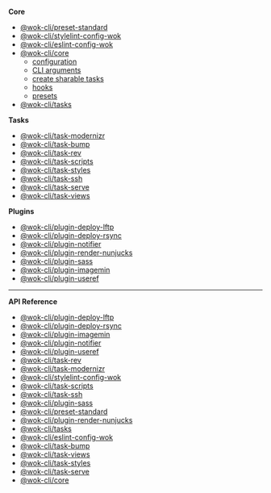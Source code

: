 <!-- prettier-ignore -->
**Core**

- [@wok-cli/preset-standard](packages/preset-standard/)
- [@wok-cli/stylelint-config-wok](packages/stylelint-config-wok/)
- [@wok-cli/eslint-config-wok](packages/eslint-config-wok/)
- [@wok-cli/core](packages/core/)
  - [configuration](packages/core/configuration)
  - [CLI arguments](packages/core/cli)
  - [create sharable tasks](packages/core/create-tasks)
  - [hooks](packages/core/hooks)
  - [presets](packages/core/presets)
- [@wok-cli/tasks](packages/tasks/)

**Tasks**

- [@wok-cli/task-modernizr](packages/task-modernizr/)
- [@wok-cli/task-bump](packages/task-bump/)
- [@wok-cli/task-rev](packages/task-rev/)
- [@wok-cli/task-scripts](packages/task-scripts/)
- [@wok-cli/task-styles](packages/task-styles/)
- [@wok-cli/task-ssh](packages/task-ssh/)
- [@wok-cli/task-serve](packages/task-serve/)
- [@wok-cli/task-views](packages/task-views/)

**Plugins**

- [@wok-cli/plugin-deploy-lftp](packages/plugin-deploy-lftp/)
- [@wok-cli/plugin-deploy-rsync](packages/plugin-deploy-rsync/)
- [@wok-cli/plugin-notifier](packages/plugin-notifier/)
- [@wok-cli/plugin-render-nunjucks](packages/plugin-render-nunjucks/)
- [@wok-cli/plugin-sass](packages/plugin-sass/)
- [@wok-cli/plugin-imagemin](packages/plugin-imagemin/)
- [@wok-cli/plugin-useref](packages/plugin-useref/)

---

**API Reference**

- [@wok-cli/plugin-deploy-lftp](packages/plugin-deploy-lftp/api/)
- [@wok-cli/plugin-deploy-rsync](packages/plugin-deploy-rsync/api/)
- [@wok-cli/plugin-imagemin](packages/plugin-imagemin/api/)
- [@wok-cli/plugin-notifier](packages/plugin-notifier/api/)
- [@wok-cli/plugin-useref](packages/plugin-useref/api/)
- [@wok-cli/task-rev](packages/task-rev/api/)
- [@wok-cli/task-modernizr](packages/task-modernizr/api/)
- [@wok-cli/stylelint-config-wok](packages/stylelint-config-wok/api/)
- [@wok-cli/task-scripts](packages/task-scripts/api/)
- [@wok-cli/task-ssh](packages/task-ssh/api/)
- [@wok-cli/plugin-sass](packages/plugin-sass/api/)
- [@wok-cli/preset-standard](packages/preset-standard/api/)
- [@wok-cli/plugin-render-nunjucks](packages/plugin-render-nunjucks/api/)
- [@wok-cli/tasks](packages/tasks/api/)
- [@wok-cli/eslint-config-wok](packages/eslint-config-wok/api/)
- [@wok-cli/task-bump](packages/task-bump/api/)
- [@wok-cli/task-views](packages/task-views/api/)
- [@wok-cli/task-styles](packages/task-styles/api/)
- [@wok-cli/task-serve](packages/task-serve/api/)
- [@wok-cli/core](packages/core/api/)
